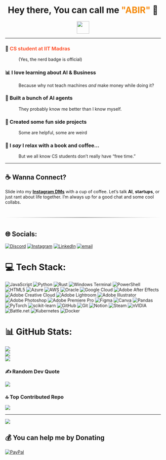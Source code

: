 <h1 align="center">Hey there, You can call me <span style="color:#F58A07;">"ABIR"</span> 👋</h1>

<p align="center">
  <img src="https://media.giphy.com/media/hvRJCLFzcasrR4ia7z/giphy.gif" width="40" height="40"/>
</p>

---

### 🔭 <span style="color:#FF5733;">CS student at IIT Madras</span>  
&nbsp;&nbsp;&nbsp;&nbsp;&nbsp;&nbsp;&nbsp;&nbsp;&nbsp;&nbsp;&nbsp;(Yes, the nerd badge is official)

### 📊 I love learning about <strong>AI</strong> & <strong>Business</strong>  
&nbsp;&nbsp;&nbsp;&nbsp;&nbsp;&nbsp;&nbsp;&nbsp;&nbsp;&nbsp;&nbsp;Because why not teach machines *and* make money while doing it?

### 🤖 Built a bunch of AI agents  
&nbsp;&nbsp;&nbsp;&nbsp;&nbsp;&nbsp;&nbsp;&nbsp;&nbsp;&nbsp;&nbsp;They probably know me better than I know myself.

### 🤔 Created some fun side projects  
&nbsp;&nbsp;&nbsp;&nbsp;&nbsp;&nbsp;&nbsp;&nbsp;&nbsp;&nbsp;&nbsp;Some are helpful, some are weird

### 💬 I *say* I relax with a book and coffee...  
&nbsp;&nbsp;&nbsp;&nbsp;&nbsp;&nbsp;&nbsp;&nbsp;&nbsp;&nbsp;&nbsp;But we all know CS students don’t really have “free time.”

---

<h2>☕ Wanna Connect?</h2>

<p>
Slide into my <a href="https://www.instagram.com/maybe_abir.me?igsh=djBxY3Fqc3UwMmE2" target="_blank"><strong>Instagram DMs</strong></a> with a cup of coffee.  
Let’s talk <strong>AI</strong>, <strong>startups</strong>, or just rant about life together.  
I’m always up for a good chat and some cool collabs.  
</p>

<hr style="height:2px;border:none;background:linear-gradient(to right, rgba(0,0,0,0), #999, rgba(0,0,0,0)); margin: 40px 0;" />


## 🌐 Socials:
[![Discord](https://img.shields.io/badge/Discord-%237289DA.svg?logo=discord&logoColor=white)](https://discord.gg/abir_xd.) [![Instagram](https://img.shields.io/badge/Instagram-%23E4405F.svg?logo=Instagram&logoColor=white)](https://instagram.com/maybe_abir.me) [![LinkedIn](https://img.shields.io/badge/LinkedIn-%230077B5.svg?logo=linkedin&logoColor=white)](https://linkedin.com/in/doipayanchowdhury) [![email](https://img.shields.io/badge/Email-D14836?logo=gmail&logoColor=white)](mailto:doipayanchowdhury@gmail.com) 

# 💻 Tech Stack:
![JavaScript](https://img.shields.io/badge/javascript-%23323330.svg?style=flat&logo=javascript&logoColor=%23F7DF1E) ![Python](https://img.shields.io/badge/python-3670A0?style=flat&logo=python&logoColor=ffdd54) ![Rust](https://img.shields.io/badge/rust-%23000000.svg?style=flat&logo=rust&logoColor=white) ![Windows Terminal](https://img.shields.io/badge/Windows%20Terminal-%234D4D4D.svg?style=flat&logo=windows-terminal&logoColor=white) ![PowerShell](https://img.shields.io/badge/PowerShell-%235391FE.svg?style=flat&logo=powershell&logoColor=white) ![HTML5](https://img.shields.io/badge/html5-%23E34F26.svg?style=flat&logo=html5&logoColor=white) ![Azure](https://img.shields.io/badge/azure-%230072C6.svg?style=flat&logo=microsoftazure&logoColor=white) ![AWS](https://img.shields.io/badge/AWS-%23FF9900.svg?style=flat&logo=amazon-aws&logoColor=white) ![Oracle](https://img.shields.io/badge/Oracle-F80000?style=flat&logo=oracle&logoColor=white) ![Google Cloud](https://img.shields.io/badge/GoogleCloud-%234285F4.svg?style=flat&logo=google-cloud&logoColor=white) ![Adobe After Effects](https://img.shields.io/badge/Adobe%20After%20Effects-9999FF.svg?style=flat&logo=Adobe%20After%20Effects&logoColor=white) ![Adobe Creative Cloud](https://img.shields.io/badge/Adobe%20Creative%20Cloud-DA1F26.svg?style=flat&logo=Adobe%20Creative%20Cloud&logoColor=white) ![Adobe Lightroom](https://img.shields.io/badge/Adobe%20Lightroom-31A8FF.svg?style=flat&logo=Adobe%20Lightroom&logoColor=white) ![Adobe Illustrator](https://img.shields.io/badge/adobe%20illustrator-%23FF9A00.svg?style=flat&logo=adobe%20illustrator&logoColor=white) ![Adobe Photoshop](https://img.shields.io/badge/adobe%20photoshop-%2331A8FF.svg?style=flat&logo=adobe%20photoshop&logoColor=white) ![Adobe Premiere Pro](https://img.shields.io/badge/Adobe%20Premiere%20Pro-9999FF.svg?style=flat&logo=Adobe%20Premiere%20Pro&logoColor=white) ![Figma](https://img.shields.io/badge/figma-%23F24E1E.svg?style=flat&logo=figma&logoColor=white) ![Canva](https://img.shields.io/badge/Canva-%2300C4CC.svg?style=flat&logo=Canva&logoColor=white) ![Pandas](https://img.shields.io/badge/pandas-%23150458.svg?style=flat&logo=pandas&logoColor=white) ![PyTorch](https://img.shields.io/badge/PyTorch-%23EE4C2C.svg?style=flat&logo=PyTorch&logoColor=white) ![scikit-learn](https://img.shields.io/badge/scikit--learn-%23F7931E.svg?style=flat&logo=scikit-learn&logoColor=white) ![GitHub](https://img.shields.io/badge/github-%23121011.svg?style=flat&logo=github&logoColor=white) ![Git](https://img.shields.io/badge/git-%23F05033.svg?style=flat&logo=git&logoColor=white) ![Notion](https://img.shields.io/badge/Notion-%23000000.svg?style=flat&logo=notion&logoColor=white) ![Steam](https://img.shields.io/badge/steam-%23000000.svg?style=flat&logo=steam&logoColor=white) ![nVIDIA](https://img.shields.io/badge/nVIDIA-%2376B900.svg?style=flat&logo=nVIDIA&logoColor=white) ![Battle.net](https://img.shields.io/badge/battle.net-%2300AEFF.svg?style=flat&logo=battle.net&logoColor=white) ![Kubernetes](https://img.shields.io/badge/kubernetes-%23326ce5.svg?style=flat&logo=kubernetes&logoColor=white) ![Docker](https://img.shields.io/badge/docker-%230db7ed.svg?style=flat&logo=docker&logoColor=white)
# 📊 GitHub Stats:
![](https://github-readme-stats.vercel.app/api?username=doipayan1369&theme=dark&hide_border=false&include_all_commits=false&count_private=false)<br/>
![](https://nirzak-streak-stats.vercel.app/?user=doipayan1369&theme=dark&hide_border=false)<br/>
![](https://github-readme-stats.vercel.app/api/top-langs/?username=doipayan1369&theme=dark&hide_border=false&include_all_commits=false&count_private=false&layout=compact)

### ✍️ Random Dev Quote
![](https://quotes-github-readme.vercel.app/api?type=vetical&theme=dark)

### 🔝 Top Contributed Repo
![](https://github-contributor-stats.vercel.app/api?username=doipayan1369&limit=5&theme=dark&combine_all_yearly_contributions=true)

---
[![](https://visitcount.itsvg.in/api?id=doipayan1369&icon=0&color=2)](https://visitcount.itsvg.in)

  ## 💰 You can help me by Donating
  [![PayPal](https://img.shields.io/badge/PayPal-00457C?style=for-the-badge&logo=paypal&logoColor=white)](https://paypal.me/paypal.me/doipayan) 

  
<!-- Proudly created with GPRM ( https://gprm.itsvg.in ) -->
